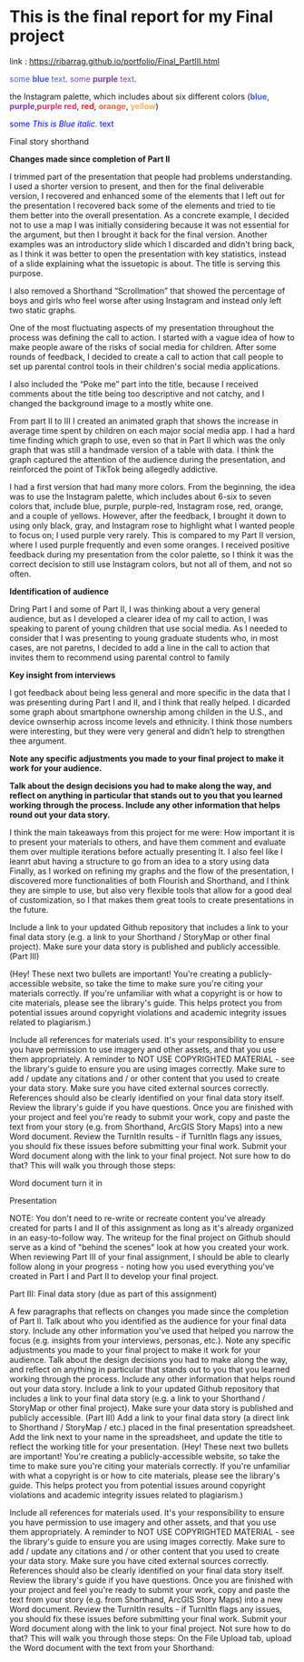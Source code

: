 # This is the final report for my Final project

link : https://ribarrag.github.io/portfolio/Final_PartIII.html

<span style="color:#405DE6">some **blue** text</span>.
<span style="color:#833AB4">some **purple** text</span>.

the Instagram palette, which includes about six different colors (<span style="color:#405DE6">**blue**</span>, <span style="color:#833AB4">**purple**</span>,<span style="color: #E1306C ">**purple red**</span>, <span style="color: #FD1D1D ">**red**</span>, <span style="color: #F56040">**orange**</span>, <span style="color: #FCAF45">**yellow**</span>)


<span style="color:blue">some *This is Blue italic.* text</span>

Final story shorthand

**Changes made since completion of Part II**

I trimmed part of the presentation that people had problems understanding. I used a shorter version to present, and then for the final deliverable version, I recovered and enhanced some of the elements that I left out for the presentation I recovered back some of the elements and tried to tie them better into the overall presentation. 
As a concrete example, I decided not to use a map I was initially considering because it was not essential for the argument, but then I brought it back for the final version. Another examples was an introductory slide which I discarded and didn't bring back, as I think it was better to open the presentation with key statistics, instead of a slide explaining what the issuetopic is about. The title is serving this purpose. 

I also removed a Shorthand “Scrollmation” that showed the percentage of boys and girls who feel worse after using Instagram and instead only left two static graphs.

One of the most fluctuating aspects of my presentation throughout the process was defining the call to action. I started with a vague idea of how to make people aware of the risks of social media for children. After some rounds of feedback, I decided to create a call to action that call people to set up parental control tools in their children's social media applications. 

I also included the “Poke me” part into the title, because I received comments about the title being too descriptive and not catchy, and I changed the background image to a mostly white one.

From part II to III I created an animated graph that shows the increase in average time spent by children on each major social media app. I had a hard time finding which graph to use, even so that in Part II which was the only graph that was still a handmade version of a table with data. I think the graph captured the attention of the audience during the presentation, and reinforced the point of TikTok being allegedly addictive. 

I had a first version that had many more colors. From the beginning, the idea was to use the Instagram palette, which includes about 6-six to seven colors that, include blue, purple, purple-red, Instagram rose, red, orange, and a couple of yellows. However, after the feedback, I brought it down to using only black, gray, and Instagram rose to highlight what I wanted people to focus on; I used purple very rarely. This is compared to my Part II version, where I used purple frequently and even some oranges. I received positive feedback during my presentation from the color palette, so I think it was the correct decision to still use Instagram colors, but not all of them, and not so often. 



**Identification of audience**

Dring Part I and some of Part II, I was thinking about a very general audience, but as I developed a clearer idea of my call to action, I was speaking to parent of young children that use social media. As I needed to consider that I was presenting to young graduate students who, in most cases, are not paretns, I decided to add a line in the call to action that invites them to recommend using parental control to family 

**Key insight from interviews**

I got feedback about being less general and more specific in the data that I was presenting during Part I and II, and I think that really helped. I dicarded some graph about smartphone ownership among childen in the U.S., and device ownserhip across income levels and ethnicity. I think those numbers were interesting, but they were very general and didn’t help to strengthen thee argument.


**Note any specific adjustments you made to your final project to make it work for your audience.**

**Talk about the design decisions you had to make along the way, and reflect on anything in particular that stands out to you that you learned working through the process.  Include any other information that helps round out your data story.** 


I think the main takeaways from this project for me were:
How important it is to present your materials to others, and have them comment and evaluate them over multiple iterations before actually presenting It. 
I also feel like I leanrt abut having a structure to go from an idea to a story using data
Finally, as I worked on refining my graphs and the flow of the presentation, I discovered more functionalities of both Flourish and Shorthand, and I think they are simple to use, but also very flexible tools that allow for a good deal of customization, so I that makes them great tools to create presentations in the future.


Include a link to your updated Github repository that includes a link to your final data story (e.g. a link to your Shorthand / StoryMap or other final project).  Make sure your data story is published and publicly accessible. (Part III)

(Hey!  These next two bullets are important!  You're creating a publicly-accessible website, so take the time to make sure you're citing your materials correctly.  If you're unfamiliar with what a copyright is or how to cite materials, please see the library's guide.  This helps protect you from potential issues around copyright violations and academic integrity issues related to plagiarism.)

Include all references for materials used.  It's your responsibility to ensure you have permission to use imagery and other assets, and that you use them appropriately.  A reminder to NOT USE COPYRIGHTED MATERIAL - see the library's guide to ensure you are using images correctly.  Make sure to add / update any citations and / or other content that you used to create your data story.  Make sure you have cited external sources correctly.  References should also be clearly identified on your final data story itself.  Review the library's guide if you have questions. 
Once you are finished with your project and feel you're ready to submit your work, copy and paste the text from your story (e.g. from Shorthand, ArcGIS Story Maps) into a new Word document.  Review the TurnItIn results - if TurnItIn flags any issues, you should fix these issues before submitting your final work. Submit your Word document along with the link to your final project. Not sure how to do that?  This will walk you through those steps: 



Word document turn it in

Presentation




NOTE: You don't need to re-write or recreate content you've already created for parts I and II of this assignment as long as it's already organized in an easy-to-follow way.  The writeup for the final project on Github should serve as a kind of "behind the scenes" look at how you created your work.  When reviewing Part III of your final assignment, I should be able to clearly follow along in your progress - noting how you used everything you've created in Part I and Part II to develop your final project. 

Part III: Final data story (due as part of this assignment)

A few paragraphs that reflects on changes you made since the completion of Part II.  Talk about who you identified as the audience for your final data story.  Include any other information you've used that helped you narrow the focus (e.g. insights from your interviews, personas, etc.).  Note any specific adjustments you made to your final project to make it work for your audience.  Talk about the design decisions you had to make along the way, and reflect on anything in particular that stands out to you that you learned working through the process.  Include any other information that helps round out your data story. 
Include a link to your updated Github repository that includes a link to your final data story (e.g. a link to your Shorthand / StoryMap or other final project).  Make sure your data story is published and publicly accessible. (Part III)
Add a link to your final data story (a direct link to Shorthand / StoryMap / etc.) placed in the final presentation spreadsheet.  Add the link next to your name in the spreadsheet, and update the title to reflect the working title for your presentation. 
(Hey!  These next two bullets are important!  You're creating a publicly-accessible website, so take the time to make sure you're citing your materials correctly.  If you're unfamiliar with what a copyright is or how to cite materials, please see the library's guide.  This helps protect you from potential issues around copyright violations and academic integrity issues related to plagiarism.)

Include all references for materials used.  It's your responsibility to ensure you have permission to use imagery and other assets, and that you use them appropriately.  A reminder to NOT USE COPYRIGHTED MATERIAL - see the library's guide to ensure you are using images correctly.  Make sure to add / update any citations and / or other content that you used to create your data story.  Make sure you have cited external sources correctly.  References should also be clearly identified on your final data story itself.  Review the library's guide if you have questions. 
Once you are finished with your project and feel you're ready to submit your work, copy and paste the text from your story (e.g. from Shorthand, ArcGIS Story Maps) into a new Word document.  Review the TurnItIn results - if TurnItIn flags any issues, you should fix these issues before submitting your final work. Submit your Word document along with the link to your final project. Not sure how to do that?  This will walk you through those steps: 
On the File Upload tab, upload the Word document with the text from your Shorthand:

